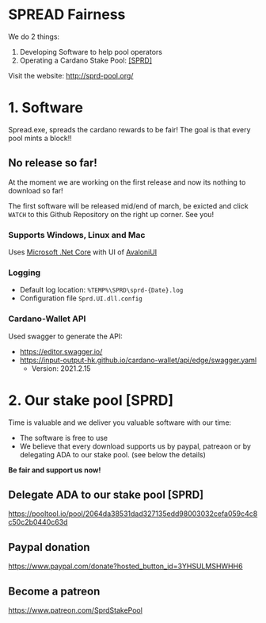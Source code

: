 # SPREAD Fairness

We do 2 things:
1. Developing Software to help pool operators
2. Operating a Cardano Stake Pool: [[SPRD]](https://adapools.org/pool/2064da38531dad327135edd98003032cefa059c4c8c50c2b0440c63d)

Visit the website: http://sprd-pool.org/

# 1. Software

Spread.exe, spreads the cardano rewards to be fair! 
The goal is that every pool mints a block!!

## No release so far!

At the moment we are working on the first release and now its nothing to download so far!

The first software will be released mid/end of march, be exicted and click `WATCH` to this Github Repository on the right up corner. See you! 

### Supports Windows, Linux and Mac

Uses [Microsoft .Net Core](https://dotnet.microsoft.com/download) with UI of [AvaloniUI](https://avaloniaui.net/)

### Logging

+ Default log location: `%TEMP%\SPRD\sprd-{Date}.log`
+ Configuration file `Sprd.UI.dll.config`

### Cardano-Wallet API

Used swagger to generate the API:
+ https://editor.swagger.io/
+ https://input-output-hk.github.io/cardano-wallet/api/edge/swagger.yaml
  + Version: 2021.2.15


# 2. Our stake pool [SPRD]

Time is valuable and we deliver you valuable software with our time:
+ The software is free to use
+ We believe that every download supports us by paypal, patreaon or by delegating ADA to our stake pool. (see below the details)

**Be fair and support us now!**


## Delegate ADA to our stake pool [SPRD]

https://pooltool.io/pool/2064da38531dad327135edd98003032cefa059c4c8c50c2b0440c63d


## Paypal donation

https://www.paypal.com/donate?hosted_button_id=3YHSULMSHWHH6


## Become a patreon

https://www.patreon.com/SprdStakePool